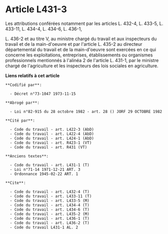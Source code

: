 # Article L431-3

Les attributions conférées notamment par les articles L. 432-4, L. 433-5, L. 433-11, L. 434-4, L. 434-6, L. 436-1,

L. 436-2 et au titre V, au ministre chargé du travail et aux inspecteurs du travail et de la main-d'oeuvre et par l'article
L. 435-2 au directeur départemental du travail et de la main-d'oeuvre sont exercées en ce qui concerne les exploitations,
entreprises, établissements ou organismes professionnels mentionnés à l'alinéa 2 de l'article L. 431-1, par le ministre
chargé de l'agriculture et les inspecteurs des lois sociales en agriculture.

**Liens relatifs à cet article**

	**Codifié par**:

	  - Décret n°73-1047 1973-11-15

	**Abrogé par**:

	  - Loi n°82-915 du 28 octobre 1982 - art. 28 () JORF 29 OCTOBRE 1982

	**Cité par**:

	  - Code du travail - art. L422-3 (AbD)
	  - Code du travail - art. L422-4 (AbD)
	  - Code du travail - art. L424-1 (AbD)
	  - Code du travail - art. R423-1 (VT)
	  - Code du travail - art. R431 (VT)

	**Anciens textes**:

	  - Code du travail - art. L431-1 (T)
	  - Loi n°71-14 1971-12-21 ART. 3
	  - Ordonnance 1945-02-22 ART. 1

	**Cite**:

	  - Code du travail - art. L432-4 (T)
	  - Code du travail - art. L433-11 (T)
	  - Code du travail - art. L433-5 (M)
	  - Code du travail - art. L434-4 (T)
	  - Code du travail - art. L434-6 (T)
	  - Code du travail - art. L435-2 (M)
	  - Code du travail - art. L436-1 (T)
	  - Code du travail - art. L436-2 (T)
	  - Code du travail L431-1 AL. 2
